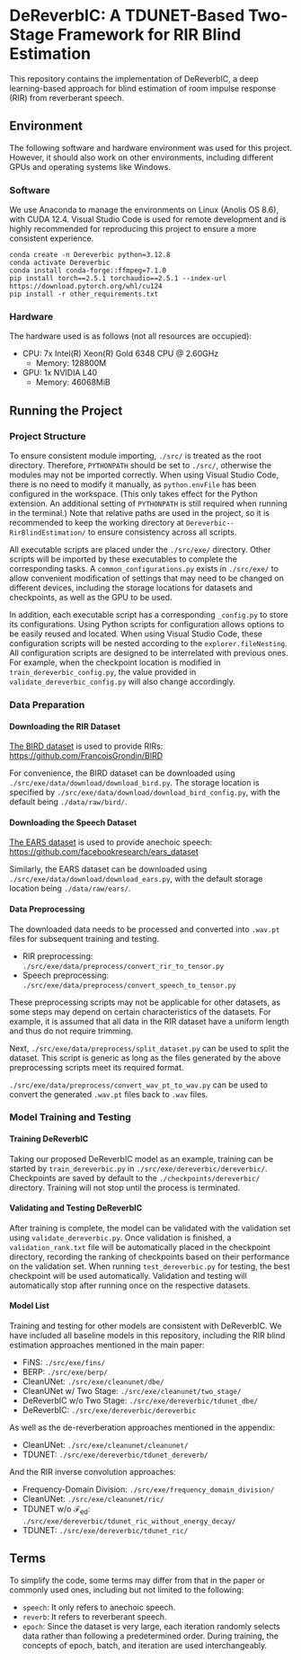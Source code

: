 # DeReverbIC: A TDUNET-Based Two-Stage Framework for RIR Blind Estimation

This repository contains the implementation of DeReverbIC, a deep learning-based approach for blind estimation of room impulse response (RIR) from reverberant speech.

## Environment

The following software and hardware environment was used for this project. However, it should also work on other environments, including different GPUs and operating systems like Windows.

### Software

We use Anaconda to manage the environments on Linux (Anolis OS 8.6), with CUDA 12.4. Visual Studio Code is used for remote development and is highly recommended for reproducing this project to ensure a more consistent experience.

```shell
conda create -n Dereverbic python=3.12.8
conda activate Dereverbic
conda install conda-forge::ffmpeg=7.1.0
pip install torch==2.5.1 torchaudio==2.5.1 --index-url https://download.pytorch.org/whl/cu124
pip install -r other_requirements.txt
```

### Hardware

The hardware used is as follows (not all resources are occupied):

- CPU: 7x Intel(R) Xeon(R) Gold 6348 CPU @ 2.60GHz
    - Memory: 128800M
- GPU: 1x NVIDIA L40
    - Memory: 46068MiB

## Running the Project

### Project Structure

To ensure consistent module importing, `./src/` is treated as the root directory. Therefore, `PYTHONPATH` should be set to `./src/`, otherwise the modules may not be imported correctly. When using Visual Studio Code, there is no need to modify it manually, as `python.envFile` has been configured in the workspace. (This only takes effect for the Python extension. An additional setting of `PYTHONPATH` is still required when running in the terminal.) Note that relative paths are used in the project, so it is recommended to keep the working directory at `Dereverbic--RirBlindEstimation/` to ensure consistency across all scripts.

All executable scripts are placed under the `./src/exe/` directory. Other scripts will be imported by these executables to complete the corresponding tasks. A `common_configurations.py` exists in `./src/exe/` to allow convenient modification of settings that may need to be changed on different devices, including the storage locations for datasets and checkpoints, as well as the GPU to be used.

In addition, each executable script has a corresponding `_config.py` to store its configurations. Using Python scripts for configuration allows options to be easily reused and located. When using Visual Studio Code, these configuration scripts will be nested according to the `explorer.fileNesting`. All configuration scripts are designed to be interrelated with previous ones. For example, when the checkpoint location is modified in `train_dereverbic_config.py`, the value provided in `validate_dereverbic_config.py` will also change accordingly.

### Data Preparation

#### Downloading the RIR Dataset

[The BIRD dataset](https://arxiv.org/abs/2010.09930) is used to provide RIRs: https://github.com/FrancoisGrondin/BIRD

For convenience, the BIRD dataset can be downloaded using `./src/exe/data/download/download_bird.py`. The storage location is specified by `./src/exe/data/download/download_bird_config.py`, with the default being `./data/raw/bird/`.

#### Downloading the Speech Dataset

[The EARS dataset](https://www.isca-archive.org/interspeech_2024/richter24_interspeech.html) is used to provide anechoic speech: https://github.com/facebookresearch/ears_dataset

Similarly, the EARS dataset can be downloaded using `./src/exe/data/download/download_ears.py`, with the default storage location being `./data/raw/ears/`.

#### Data Preprocessing

The downloaded data needs to be processed and converted into `.wav.pt` files for subsequent training and testing.

- RIR preprocessing: `./src/exe/data/preprocess/convert_rir_to_tensor.py`
- Speech preprocessing: `./src/exe/data/preprocess/convert_speech_to_tensor.py`

These preprocessing scripts may not be applicable for other datasets, as some steps may depend on certain characteristics of the datasets. For example, it is assumed that all data in the RIR dataset have a uniform length and thus do not require trimming.

Next, `./src/exe/data/preprocess/split_dataset.py` can be used to split the dataset. This script is generic as long as the files generated by the above preprocessing scripts meet its required format.

`./src/exe/data/preprocess/convert_wav_pt_to_wav.py` can be used to convert the generated `.wav.pt` files back to `.wav` files.

### Model Training and Testing

#### Training DeReverbIC

Taking our proposed DeReverbIC model as an example, training can be started by `train_dereverbic.py` in `./src/exe/dereverbic/dereverbic/`. Checkpoints are saved by default to the `./checkpoints/dereverbic/` directory. Training will not stop until the process is terminated.

#### Validating and Testing DeReverbIC

After training is complete, the model can be validated with the validation set using `validate_dereverbic.py`. Once validation is finished, a `validation_rank.txt` file will be automatically placed in the checkpoint directory, recording the ranking of checkpoints based on their performance on the validation set. When running `test_dereverbic.py` for testing, the best checkpoint will be used automatically. Validation and testing will automatically stop after running once on the respective datasets.

#### Model List

Training and testing for other models are consistent with DeReverbIC. We have included all baseline models in this repository, including the RIR blind estimation approaches mentioned in the main paper:
- FiNS: `./src/exe/fins/`
- BERP: `./src/exe/berp/`
- CleanUNet: `./src/exe/cleanunet/dbe/`
- CleanUNet w/ Two Stage: `./src/exe/cleanunet/two_stage/`
- DeReverbIC w/o Two Stage: `./src/exe/dereverbic/tdunet_dbe/`
- DeReverbIC: `./src/exe/dereverbic/dereverbic`

As well as the de-reverberation approaches mentioned in the appendix:
- CleanUNet: `./src/exe/cleanunet/cleanunet/`
- TDUNET: `./src/exe/dereverbic/tdunet_dereverb/`

And the RIR inverse convolution approaches:
- Frequency-Domain Division: `./src/exe/frequency_domain_division/`
- CleanUNet: `./src/exe/cleanunet/ric/`
- TDUNET w/o $\mathcal{F}_\mathrm{ed}$: `./src/exe/dereverbic/tdunet_ric_without_energy_decay/`
- TDUNET: `./src/exe/dereverbic/tdunet_ric/`

## Terms

To simplify the code, some terms may differ from that in the paper or commonly used ones, including but not limited to the following:
- `speech`: It only refers to anechoic speech.
- `reverb`: It refers to reverberant speech.
- `epoch`: Since the dataset is very large, each iteration randomly selects data rather than following a predetermined order. During training, the concepts of epoch, batch, and iteration are used interchangeably.
